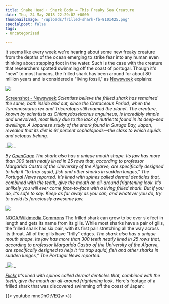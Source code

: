 ```yaml
---
title: Snake Head + Shark Body = This Freaky Sea Creature
date: Thu, 24 May 2018 22:29:02 +0000
thumbnailImage: "/uploads/frilled-shark-fb-810x425.png"
specialpost: false
tags:
- Uncategorized

---
```

It seems like every week we're hearing about some new freaky creature from the depths of the ocean emerging to strike fear into any human even thinking about stepping foot in the water. Such is the case with the creature that researchers spotted swimming off the coast of portugal. Though it's "new" to most humans, the frilled shark has been around for about 80 million years and is considered a "living fossil," as [Newsweek](http://www.newsweek.com/dinosaur-era-frilled-shark-insane-teeth-found-portugal-708764#900145591812075520-tw#1510481660070) explains: 

![](http://newsattorneys.staging.wpengine.com/wp-content/uploads/2018/05/frilled-shark-screenshot-fb-1024x538.png) 

[Screenshot - Newsweek](http://www.newsweek.com/dinosaur-era-frilled-shark-insane-teeth-found-portugal-708764#900145591812075520-tw#1510481660070) _Scientists believe the frilled shark has remained the same, both inside and out, since the Cretaceous Period, when the Tyrannosaurus rex and Triceratops still roamed the planet. The creature, known by scientists as Chlamydoselachus anguineus, is incredibly simple and unevolved, most likely due to the lack of nutrients found in its deep-sea dwellings. A Japanese study of the shark found in Suruga Bay, Japan, revealed that its diet is 61 percent cephalopods—the class to which squids and octopus belong._ 

_![](http://newsattorneys.staging.wpengine.com/wp-content/uploads/2018/05/Frilled_shark_head2-1024x773.jpg) _

_By_ [_OpenCage_](http://opencage.info/pics.e/large_13408.asp) _The shark also has a unique mouth shape. Its jaw has more than 300 teeth neatly lined in 25 rows that, according to professor Margarida Castro of the University of the Algarve, are specifically designed to help it “to trap squid, fish and other sharks in sudden lunges,” The Portugal News reported. It’s lined with spines called dermal denticles that, combined with the teeth, give the mouth an all-around frightening look. It’s unlikely you will ever come face-to-face with a living frilled shark. But if you do, it’s safe to say: Keep as far away as you can, and whatever you do, try to avoid its ferociously awesome jaw._ 

![](http://newsattorneys.staging.wpengine.com/wp-content/uploads/2018/05/frilled-shark-swimming-1024x778.jpg) 

[NOOA/Wikimedia Commons](https://commons.wikimedia.org/wiki/File:Chlamydoselachus_anguineus_NOOA.jpg) The frilled shark can grow to be over six feet in length and gets its name from its gills. While most sharks have a pair of gills, the frilled shark has six pair, with its first pair stretching all the way across its throat. All of the gills have "frilly" edges. _The shark also has a unique mouth shape. Its jaw has more than 300 teeth neatly lined in 25 rows that, according to professor Margarida Castro of the University of the Algarve, are specifically designed to help it “to trap squid, fish and other sharks in sudden lunges,” The Portugal News reported._ 

_![](http://newsattorneys.staging.wpengine.com/wp-content/uploads/2018/05/Frilled_shark_head-1024x680.jpg) _

[_Flickr_](https://www.flickr.com/photos/27730398@N08/3429887109/) _It’s lined with spines called dermal denticles that, combined with the teeth, give the mouth an all-around frightening look._ Here's footage of a frilled shark that was discovered swimming off the coast of Japan: 

{{< youtube mneDhOtVEQw >}}